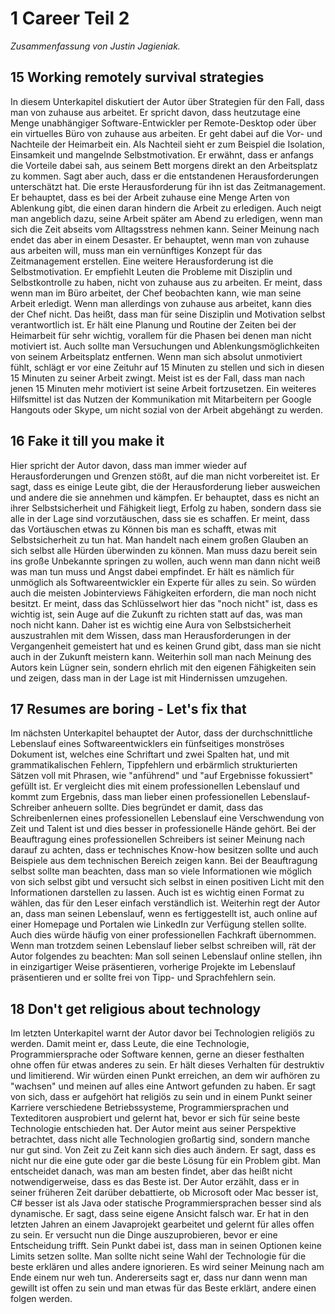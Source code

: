 # 1 Career Teil 2 #
*Zusammenfassung von Justin Jagieniak.*
## 15 Working remotely survival strategies ##
In diesem Unterkapitel diskutiert der Autor über Strategien für den Fall, dass man von zuhause aus arbeitet. Er spricht davon, dass heutzutage eine Menge unabhängiger Software-Entwickler per Remote-Desktop oder über ein virtuelles Büro von zuhause aus arbeiten. Er geht dabei auf die Vor- und Nachteile der Heimarbeit ein. Als Nachteil sieht er zum Beispiel die Isolation, Einsamkeit und mangelnde Selbstmotivation. Er erwähnt, dass er anfangs die Vorteile dabei sah, aus seinem Bett morgens direkt an den Arbeitsplatz zu kommen. Sagt aber auch, dass er die entstandenen Herausforderungen unterschätzt hat.
Die erste Herausforderung für ihn ist das Zeitmanagement. Er behauptet, dass es bei der Arbeit zuhause eine Menge Arten von Ablenkung gibt, die einen daran hindern die Arbeit zu erledigen. Auch neigt man angeblich dazu, seine Arbeit später am Abend zu erledigen, wenn man sich die Zeit abseits vom Alltagsstress nehmen kann. Seiner Meinung nach endet das aber in einem Desaster. Er behauptet, wenn man von zuhause aus arbeiten will, muss man ein vernünftiges Konzept für das Zeitmanagement erstellen.
Eine weitere Herausforderung ist die Selbstmotivation. Er empfiehlt Leuten die Probleme mit Disziplin und Selbstkontrolle zu haben, nicht von zuhause aus zu arbeiten. Er meint, dass wenn man im Büro arbeitet, der Chef beobachten kann, wie man seine Arbeit erledigt. Wenn man allerdings von zuhause aus arbeitet, kann dies der Chef nicht. Das heißt, dass man für seine Disziplin und Motivation selbst verantwortlich ist. Er hält eine Planung und Routine der Zeiten bei der Heimarbeit für sehr wichtig, vorallem für die Phasen bei denen man nicht motiviert ist. Auch sollte man Versuchungen und Ablenkungsmöglichkeiten von seinem Arbeitsplatz entfernen. Wenn man sich absolut unmotiviert fühlt, schlägt er vor eine Zeituhr auf 15 Minuten zu stellen und sich in diesen 15 Minuten zu seiner Arbeit zwingt. Meist ist es der Fall, dass man nach jenen 15 Minuten mehr motiviert ist seine Arbeit fortzusetzen. Ein weiteres Hilfsmittel ist das Nutzen der Kommunikation mit Mitarbeitern per Google Hangouts oder Skype, um nicht sozial von der Arbeit abgehängt zu werden.
## 16 Fake it till you make it ##
Hier spricht der Autor davon, dass man immer wieder auf Herausforderungen und Grenzen stößt, auf die man nicht vorbereitet ist. Er sagt, dass es einige Leute gibt, die der Herausforderung lieber ausweichen und andere die sie annehmen und kämpfen. Er behauptet, dass es nicht an ihrer Selbstsicherheit und Fähigkeit liegt, Erfolg zu haben, sondern dass sie alle in der Lage sind vorzutäuschen, dass sie es schaffen. Er meint, dass das Vortäuschen etwas zu Können bis man es schafft, etwas mit Selbstsicherheit zu tun hat. Man handelt nach einem großen Glauben an sich selbst alle Hürden überwinden zu können. Man muss dazu bereit sein ins große Unbekannte springen zu wollen, auch wenn man dann nicht weiß was man tun muss und Angst dabei empfindet. Er hält es nämlich für unmöglich als Softwareentwickler ein Experte für alles zu sein. So würden auch die meisten Jobinterviews Fähigkeiten erfordern, die man noch nicht besitzt. Er meint, dass das Schlüsselwort hier das "noch nicht" ist, dass es wichtig ist, sein Auge auf die Zukunft zu richten statt auf das, was man noch nicht kann. Daher ist es wichtig eine Aura von Selbstsicherheit auszustrahlen mit dem Wissen, dass man Herausforderungen in der Vergangenheit gemeistert hat und es keinen Grund gibt, dass man sie nicht auch in der Zukunft meistern kann. Weiterhin soll man nach Meinung des Autors kein Lügner sein, sondern ehrlich mit den eigenen Fähigkeiten sein und zeigen, dass man in der Lage ist mit Hindernissen umzugehen.
## 17 Resumes are boring - Let's fix that ##
Im nächsten Unterkapitel behauptet der Autor, dass der durchschnittliche Lebenslauf eines Softwareentwicklers ein fünfseitiges monströses Dokument ist, welches eine Schriftart und zwei Spalten hat, und mit grammatikalischen Fehlern, Tippfehlern und erbärmlich strukturierten Sätzen voll mit Phrasen, wie "anführend" und "auf Ergebnisse fokussiert" gefüllt ist. Er vergleicht dies mit einem professionellen Lebenslauf und kommt zum Ergebnis, dass man lieber einen professionellen Lebenslauf-Schreiber anheuern sollte. Dies begründet er damit, dass das Schreibenlernen eines professionellen Lebenslauf eine Verschwendung von Zeit und Talent ist und dies besser in professionelle Hände gehört. Bei der Beauftragung eines professionellen Schreibers ist seiner Meinung nach darauf zu achten, dass er technisches Know-how besitzen sollte und auch Beispiele aus dem technischen Bereich zeigen kann. Bei der Beauftragung selbst sollte man beachten, dass man so viele Informationen wie möglich von sich selbst gibt und versucht sich selbst in einen positiven Licht mit den Informationen darstellen zu lassen. Auch ist es wichtig einen Format zu wählen, das für den Leser einfach verständlich ist.
Weiterhin regt der Autor an, dass man seinen Lebenslauf, wenn es fertiggestellt ist, auch online auf einer Homepage und Portalen wie LinkedIn zur Verfügung stellen sollte. Auch dies würde häufig von einer professionellen Fachkraft übernommen.
Wenn man trotzdem seinen Lebenslauf lieber selbst schreiben will, rät der Autor folgendes zu beachten: Man soll seinen Lebenslauf online stellen, ihn in einzigartiger Weise präsentieren, vorherige Projekte im Lebenslauf präsentieren und er sollte frei von Tipp- und Sprachfehlern sein.
## 18 Don't get religious about technology ##
Im letzten Unterkapitel warnt der Autor davor bei Technologien religiös zu werden. Damit meint er, dass Leute, die eine Technologie, Programmiersprache oder Software kennen, gerne an dieser festhalten ohne offen für etwas anderes zu sein. Er hält dieses Verhalten für destruktiv und limitierend. Wir würden einen Punkt erreichen, an dem wir aufhören zu "wachsen" und meinen auf alles eine Antwort gefunden zu haben. Er sagt von sich, dass er aufgehört hat religiös zu sein und in einem Punkt seiner Karriere verschiedene Betriebssysteme, Programmiersprachen und Texteditoren ausprobiert und gelernt hat, bevor er sich für seine beste Technologie entschieden hat.
Der Autor meint aus seiner Perspektive betrachtet, dass nicht alle Technologien großartig sind, sondern manche nur gut sind. Von Zeit zu Zeit kann sich dies auch ändern. Er sagt, dass es nicht nur die eine gute oder gar die beste Lösung für ein Problem gibt. Man entscheidet danach, was man am besten findet, aber das heißt nicht notwendigerweise, dass es das Beste ist. Der Autor erzählt, dass er in seiner früheren Zeit darüber debattierte, ob Microsoft oder Mac besser ist, C# besser ist als Java oder statische Programmiersprachen besser sind als dynamische. Er sagt, dass seine eigene Ansicht falsch war. Er hat in den letzten Jahren an einem Javaprojekt gearbeitet und gelernt für alles offen zu sein. Er versucht nun die Dinge auszuprobieren, bevor er eine Entscheidung trifft. Sein Punkt dabei ist, dass man in seinen Optionen keine Limits setzen sollte. Man sollte nicht seine Wahl der Technologie für die beste erklären und alles andere ignorieren. Es wird seiner Meinung nach am Ende einem nur weh tun. Andererseits sagt er, dass nur dann wenn man gewillt ist offen zu sein und man etwas für das Beste erklärt, andere einen folgen werden.